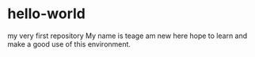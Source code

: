 # hello-world
my very first repository
My name is teage am new here hope to learn and make a good use of this environment.

